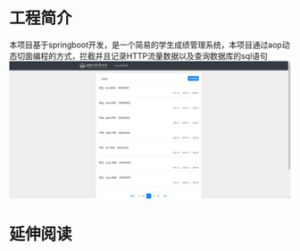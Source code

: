 # 工程简介
本项目基于springboot开发，是一个简易的学生成绩管理系统，本项目通过aop动态切面编程的方式，拦截并且记录HTTP流量数据以及查询数据库的sql语句
![image](https://github.com/yxcstart/text/blob/master/img/%E9%A6%96%E9%A1%B5.png)
# 延伸阅读

